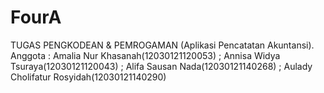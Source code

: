 # FourA
TUGAS PENGKODEAN &amp; PEMROGAMAN (Aplikasi Pencatatan Akuntansi). Anggota : Amalia Nur Khasanah(12030121120053) ; Annisa Widya Tsuraya(12030121120043) ; Alifa Sausan Nada(12030121140268) ; Aulady Cholifatur Rosyidah(12030121140290)

